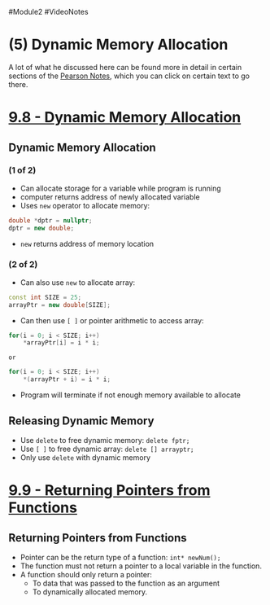 #Module2 #VideoNotes 
# (5) Dynamic Memory Allocation
A lot of what he discussed here can be found more in detail in certain sections of the [Pearson Notes](../Pearson%20Notes), which you can click on certain text to go there.
# [9.8 - Dynamic Memory Allocation](../Pearson%20Notes/9.8%20-%20Dynamic%20Memory%20Allocation.md)
## Dynamic Memory Allocation
### (1 of 2)
- Can allocate storage for a variable while program is running
- computer returns address of newly allocated variable
- Uses `new` operator to allocate memory:
```c++
double *dptr = nullptr;
dptr = new double;
```
- `new` returns address of memory location

### (2 of 2)
- Can also use `new` to allocate array:
```c++
const int SIZE = 25;
arrayPtr = new double[SIZE];
```
- Can then use `[ ]` or pointer arithmetic to access array:
```c++
for(i = 0; i < SIZE; i++)
	*arrayPtr[i] = i * i;
```
	or
```c++
for(i = 0; i < SIZE; i++)
	*(arrayPtr + i) = i * i;
```
- Program will terminate if not enough memory available to allocate

## Releasing Dynamic Memory
- Use `delete` to free dynamic memory:
`delete fptr;`
- Use `[ ]` to free dynamic array:
`delete [] arrayptr;`
- Only use `delete` with dynamic memory

# [9.9 - Returning Pointers from Functions](../Pearson%20Notes/9.9%20-%20Returning%20Pointers%20from%20Functions.md)
## Returning Pointers from Functions
- Pointer can be the return type of a function:
`int* newNum();`
- The function must not return a pointer to a local variable in the function.
- A function should only return a pointer:
	- To data that was passed to the function as an argument
	- To dynamically allocated memory.